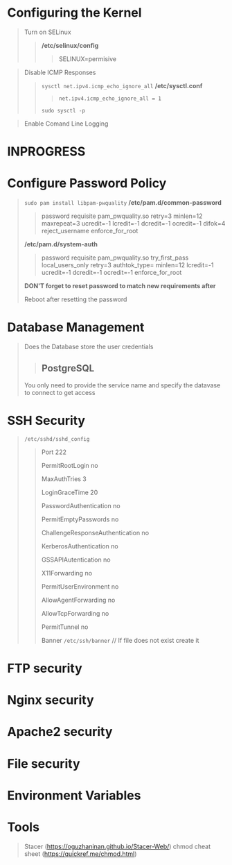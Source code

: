 # Configuring the Kernel
>Turn on SELinux
>> **/etc/selinux/config**
>>
>>>SELINUX=permisive

>Disable ICMP Responses
>> `sysctl net.ipv4.icmp_echo_ignore_all`
>>**/etc/sysctl.conf**
>>>`net.ipv4.icmp_echo_ignore_all = 1`
>>
>>`sudo sysctl -p`

>Enable Comand Line Logging
# INPROGRESS

# Configure Password Policy
>`sudo pam install libpam-pwquality`
>**/etc/pam.d/common-password**
>>password   requisite   pam_pwquality.so retry=3 minlen=12 maxrepeat=3 ucredit=-1 lcredit=-1 dcredit=-1 ocredit=-1 difok=4 reject_username enforce_for_root
>
>**/etc/pam.d/system-auth**
>>password	requisite 	pam_pwquality.so try_first_pass local_users_only retry=3 authtok_type= minlen=12 lcredit=-1 ucredit=-1 dcredit=-1 ocredit=-1 enforce_for_root
>
>**DON'T forget to reset password to match new requirements after**
>
>Reboot after resetting the password
# Database Management
>Does the Database store the user credentials
>>## PostgreSQL
>You only need to provide the service name and specify the datavase to connect to get access
# SSH Security
>`/etc/sshd/sshd_config`
>> Port 222
>>
>> PermitRootLogin no
>> 
>> MaxAuthTries 3
>>
>> LoginGraceTime 20
>>
>> PasswordAuthentication no
>>
>> PermitEmptyPasswords no
>>
>> ChallengeResponseAuthentication no
>>
>> KerberosAuthentication no
>>
>> GSSAPIAutentication no
>>
>> X11Forwarding no
>>
>> PermitUserEnvironment no
>>
>> AllowAgentForwarding no
>>
>> AllowTcpForwarding no
>>
>> PermitTunnel no
>>
>> Banner `/etc/ssh/banner` // If file does not exist create it
# FTP security
>
# Nginx security
>
# Apache2 security
>
# File security
>
# Environment Variables
>
# Tools
>Stacer (https://oguzhaninan.github.io/Stacer-Web/)
> chmod cheat sheet (https://quickref.me/chmod.html)